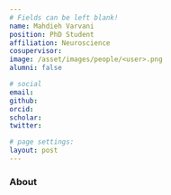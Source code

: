 ```yaml
---
# Fields can be left blank! 
name: Mahdieh Varvani
position: PhD Student
affiliation: Neuroscience
cosupervisor: 
image: /asset/images/people/<user>.png
alumni: false

# social
email: 
github: 
orcid:
scholar: 
twitter:

# page settings:
layout: post
---
```


### About
